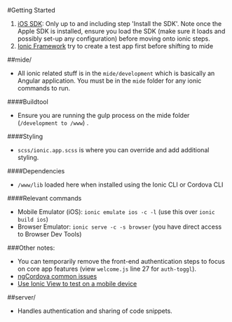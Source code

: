 #Getting Started
1. [iOS SDK](http://cordova.apache.org/docs/en/3.3.0/guide_platforms_ios_index.md.html#iOS%20Platform%20Guide): Only up to and including step 'Install the SDK'. Note once the Apple SDK is installed, ensure you load the SDK (make sure it loads and possibly set-up any configuration) before moving onto ionic steps. 
2. [Ionic Framework](http://ionicframework.com/getting-started/) try to create a test app first before shifting to mide

##mide/
* All ionic related stuff is in the ```mide/development``` which is basically an Angular application. You must be in the ```mide``` folder for any ionic commands to run. 

####Buildtool
* Ensure you are running the gulp process on the mide folder (```/development to /www```) .

####Styling
* ```scss/ionic.app.scss``` is where you can override and add additional styling.

####Dependencies
* ```/www/lib``` loaded here when installed using the Ionic CLI or Cordova CLI

####Relevant commands
* Mobile Emulator (iOS): ```ionic emulate ios -c -l``` (use this over ```ionic build ios```) <br>
* Browser Emulator: ```ionic serve -c -s browser``` (you have direct access to Browser Dev Tools)

###Other notes:
* You can temporarily remove the front-end authentication steps to focus on core app features (view ```welcome.js``` line 27 for ```auth-toggl```).<br>
* [ngCordova common issues](http://ngcordova.com/docs/common-issues/)
* [Use Ionic View to test on a mobile device](http://view.ionic.io/)

##server/
* Handles authentication and sharing of code snippets. 
